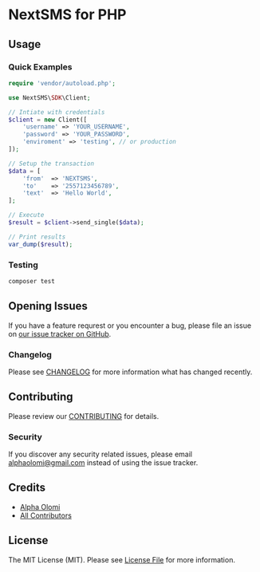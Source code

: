 # NextSMS for PHP


## Usage

### Quick Examples

```php
require 'vendor/autoload.php';

use NextSMS\SDK\Client;

// Intiate with credentials
$client = new Client([
    'username' => 'YOUR_USERNAME',
    'password' => 'YOUR_PASSWORD',
    'enviroment' => 'testing', // or production
]);

// Setup the transaction
$data = [
    'from'  => 'NEXTSMS',
    'to'    => '2557123456789',
    'text'  => 'Hello World',
];

// Execute
$result = $client->send_single($data);

// Print results
var_dump($result);
```

<!-- For more example check [client-demo-example](https://github.com/NextSMS/php-client/tree/develop/examples). -->

### Testing

```bash
composer test
```

## Opening Issues

If you have a feature requrest or you encounter a bug, please file an issue on [our issue tracker on GitHub](https://github.com/NextSMS/php-client/issues).

### Changelog

Please see [CHANGELOG](CHANGELOG.md) for more information what has changed recently.

## Contributing

Please review our [CONTRIBUTING](CONTRIBUTING.md) for details.

### Security

If you discover any security related issues, please email [alphaolomi@gmail.com](mailto:alphaolomi@gmail.com) instead of using the issue tracker.

## Credits

-   [Alpha Olomi](https://github.com/alphaolomi)
-   [All Contributors](../../contributors)

## License

The MIT License (MIT). Please see [License File](LICENSE.md) for more information.
